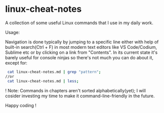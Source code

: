 # linux-cheat-notes
A collection of some useful Linux commands that I use in my daily work.

Usage: 

   Navigation is done typically by jumping to a specific line either with help of built-in search(Ctrl + F) in most modern text editors like VS Code/Codium, Sublime etc or by clicking on a link from "Contents". In its current state it's barely useful for console ninjas so there's not much you can do about it, except for:

```Bash
 cat linux-cheat-notes.md | grep "pattern";
//or 
 cat linux-cheat-notes.md | less;
```
 
! Note:
   Commands in chapters aren't sorted alphabetically(yet);
   I will cosider investing my time to make it command-line-friendly in the future.

Happy coding !
